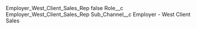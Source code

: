 <?xml version="1.0" encoding="UTF-8"?>
<CustomMetadata xmlns="http://soap.sforce.com/2006/04/metadata" xmlns:xsi="http://www.w3.org/2001/XMLSchema-instance" xmlns:xsd="http://www.w3.org/2001/XMLSchema">
    <label>Employer_West_Client_Sales_Rep</label>
    <protected>false</protected>
    <values>
        <field>Role__c</field>
        <value xsi:type="xsd:string">Employer_West_Client_Sales_Rep</value>
    </values>
    <values>
        <field>Sub_Channel__c</field>
        <value xsi:type="xsd:string">Employer - West Client Sales</value>
    </values>
</CustomMetadata>
